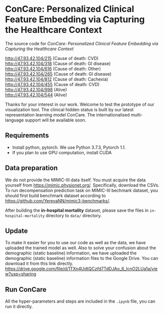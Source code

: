 # ConCare: Personalized Clinical Feature Embedding via Capturing the Healthcare Context

The source code for *ConCare: Personalized Clinical Feature Embedding via Capturing the Healthcare Context*

http://47.93.42.104/215 (Cause of death: CVD)   
http://47.93.42.104/318 (Cause of death: GI disease)   
http://47.93.42.104/616 (Cause of death: Other)   
http://47.93.42.104/265 (Cause of death: GI disease)    
http://47.93.42.104/812 (Cause of death: Cachexia)   
http://47.93.42.104/455 (Cause of death: CVD)       
http://47.93.42.104/998 (Alive)       
http://47.93.42.104/544 (Alive)    

Thanks for your interest in our work. Welcome to test the prototype of our visualization tool. The clinical hidden status is built by our latest representation learning model ConCare. The internationalised multi-language support will be available soon.

## Requirements

* Install python, pytorch. We use Python 3.7.3, Pytorch 1.1.
* If you plan to use GPU computation, install CUDA

## Data preparation
We do not provide the MIMIC-III data itself. You must acquire the data yourself from https://mimic.physionet.org/. Specifically, download the CSVs. To run decompensation prediction task on MIMIC-III bechmark dataset, you should first build benchmark dataset according to https://github.com/YerevaNN/mimic3-benchmarks/.

After building the **in-hospital mortality** dataset, please save the files in ```in-hospital-mortality``` directory to ```data/``` directory.

## Update

To make it easier for you to use our code as well as the data, we have uploaded the trained model as well. Also to solve your confusion about the demographic (static baseline) information, we have uploaded the demographic (static baseline) information files to the Google Drive. You can download it from this link directly. https://drive.google.com/file/d/1TXn4UdtQCzfd7TdDJAo_6_IcnO2LUa1a/view?usp=sharing

## Run ConCare

All the hyper-parameters and steps are included in the `.ipynb` file, you can run it directly.
